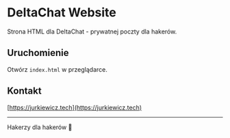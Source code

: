 # DeltaChat Website

Strona HTML dla DeltaChat - prywatnej poczty dla hakerów.

## Uruchomienie

Otwórz `index.html` w przeglądarce.

## Kontakt

[https://jurkiewicz.tech](https://jurkiewicz.tech)

---

Hakerzy dla hakerów 💚
